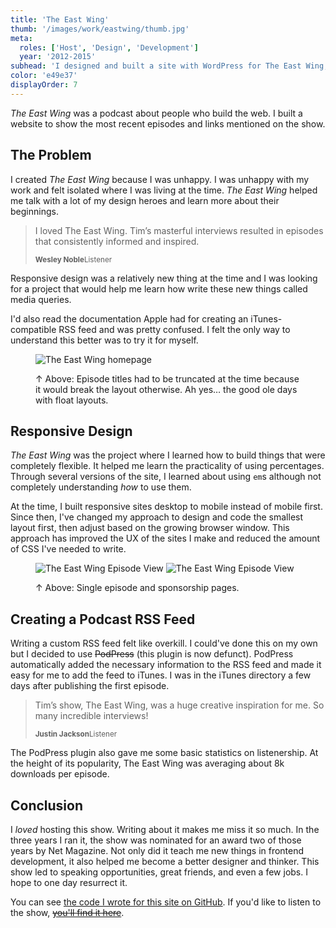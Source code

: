 ```yaml
---
title: 'The East Wing'
thumb: '/images/work/eastwing/thumb.jpg'
meta:
  roles: ['Host', 'Design', 'Development']
  year: '2012-2015'
subhead: 'I designed and built a site with WordPress for The East Wing, a podcast about people who build the web.'
color: 'e49e37'
displayOrder: 7
---
```

*The East Wing* was a podcast about people who build the web. I built a website to show the most recent episodes and links mentioned on the show.

## The Problem

I created *The East Wing* because I was unhappy. I was unhappy with my work and felt isolated where I was living at the time. *The East Wing* helped me talk with a lot of my design heroes and learn more about their beginnings.

<blockquote class="pullquote">
  <p>I loved The East Wing. Tim’s masterful interviews resulted in episodes that consistently informed and inspired.</p>
  <small><strong>Wesley Noble</strong>Listener</small>
</blockquote>

Responsive design was a relatively new thing at the time and I was looking for a project that would help me learn how write these new things called media queries.

I'd also read the documentation Apple had for creating an iTunes-compatible RSS feed and was pretty confused. I felt the only way to understand this better was to try it for myself.

<figure class="[ screenshot ] [ image-bleed ]">
  <div class="screenshot__container">
    <img src="/images/work/eastwing/screenshot-homepage.jpg" alt="The East Wing homepage">
  </div>
  <figcaption class="image__caption">
    <p><span class="color-tertiary">↑ Above:</span> Episode titles had to be truncated at the time because it would break the layout otherwise. Ah yes… the good ole days with float layouts.</p>
  </figcaption>
</figure>

## Responsive Design

*The East Wing* was the project where I learned how to build things that were completely flexible. It helped me learn the practicality of using percentages. Through several versions of the site, I learned about using `em`s although not completely understanding *how* to use them.

At the time, I built responsive sites desktop to mobile instead of mobile first. Since then, I've changed my approach to design and code the smallest layout first, then adjust based on the growing browser window. This approach has improved the UX of the sites I make and reduced the amount of CSS I've needed to write.

<figure class="[ screenshot ] [ image-bleed ]" data-variant="2-col">
  <div class="screenshot__container">
    <img src="/images/work/eastwing/screenshot-episode-view.jpg" alt="The East Wing Episode View">
    <img src="/images/work/eastwing/screenshot-sponsor-page.jpg" alt="The East Wing Episode View">
  </div>
  <figcaption class="image__caption">
    <p><span class="color-tertiary">↑ Above:</span> Single episode and sponsorship pages.</p>
  </figcaption>
</figure>

## Creating a Podcast RSS Feed

Writing a custom RSS feed felt like overkill. I could've done this on my own but I decided to use ~~PodPress~~ (this plugin is now defunct). PodPress automatically added the necessary information to the RSS feed and made it easy for me to add the feed to iTunes. I was in the iTunes directory a few days after publishing the first episode.

<blockquote class="pullquote">
  <p>Tim’s show, The East Wing, was a huge creative inspiration for me. So many incredible interviews!</p>
  <small><strong>Justin Jackson</strong>Listener</small>
</blockquote>

The PodPress plugin also gave me some basic statistics on listenership. At the height of its popularity, The East Wing was averaging about 8k downloads per episode.

## Conclusion

I *loved* hosting this show. Writing about it makes me miss it so much. In the three years I ran it, the show was nominated for an award two of those years by Net Magazine. Not only did it teach me new things in frontend development, it also helped me become a better designer and thinker. This show led to speaking opportunities, great friends, and even a few jobs. I hope to one day resurrect it.

You can see [the code I wrote for this site on GitHub](https://github.com/smithtimmytim/The-East-Wing/tree/master/themes/theeastwingv4). If you'd like to listen to the show, ~~[you'll find it here](http://eastwing.net/)~~.
